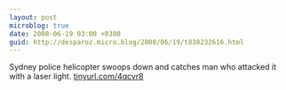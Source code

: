 ```yaml
---
layout: post
microblog: true
date: 2008-06-19 03:00 +0300
guid: http://desparoz.micro.blog/2008/06/19/t838232616.html
---
```

Sydney police helicopter swoops down and catches man who attacked it with a laser light.  [tinyurl.com/4qcvr8](http://tinyurl.com/4qcvr8)
